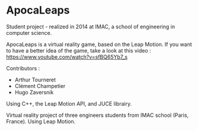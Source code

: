 ApocaLeaps
========

Student project - realized in 2014 at IMAC, a school of engineering in computer science.

ApocaLeaps is a virtual reality game, based on the Leap Motion. If you want to have a better idea of the game, take a look at this video : https://www.youtube.com/watch?v=sfBQ65Yb7_s

Contributors :
  - Arthur Tourneret
  - Clément Champetier
  - Hugo Zaversnik

Using C++, the Leap Motion API, and JUCE librairy.

Virtual reality project of three engineers students from IMAC school (Paris, France). Using Leap Motion.

